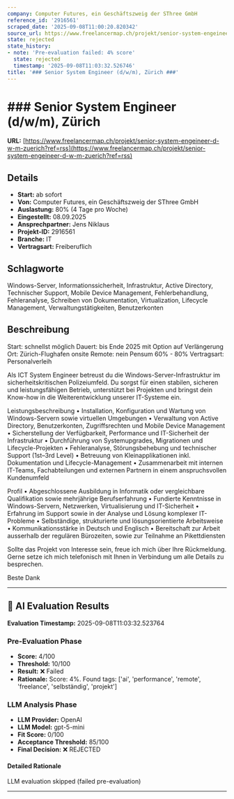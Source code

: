 ```yaml
---
company: Computer Futures, ein Geschäftszweig der SThree GmbH
reference_id: '2916561'
scraped_date: '2025-09-08T11:00:20.820342'
source_url: https://www.freelancermap.ch/projekt/senior-system-engeineer-d-w-m-zuerich?ref=rss
state: rejected
state_history:
- note: 'Pre-evaluation failed: 4% score'
  state: rejected
  timestamp: '2025-09-08T11:03:32.526746'
title: '### Senior System Engineer (d/w/m), Zürich ###'
---
```



# ### Senior System Engineer (d/w/m), Zürich ###
**URL:** [https://www.freelancermap.ch/projekt/senior-system-engeineer-d-w-m-zuerich?ref=rss](https://www.freelancermap.ch/projekt/senior-system-engeineer-d-w-m-zuerich?ref=rss)
## Details
- **Start:** ab sofort
- **Von:** Computer Futures, ein Geschäftszweig der SThree GmbH
- **Auslastung:** 80% (4 Tage pro Woche)
- **Eingestellt:** 08.09.2025
- **Ansprechpartner:** Jens Niklaus
- **Projekt-ID:** 2916561
- **Branche:** IT
- **Vertragsart:** Freiberuflich

## Schlagworte
Windows-Server, Informationssicherheit, Infrastruktur, Active Directory, Technischer Support, Mobile Device Management, Fehlerbehandlung, Fehleranalyse, Schreiben von Dokumentation, Virtualization, Lifecycle Management, Verwaltungstätigkeiten, Benutzerkonten

## Beschreibung
Start: schnellst möglich
Dauert: bis Ende 2025 mit Option auf Verlängerung
Ort: Zürich-Flughafen onsite
Remote: nein
Pensum 60% - 80%
Vertragsart: Personalverleih

Als ICT System Engineer betreust du die Windows-Server-Infrastruktur im sicherheitskritischen Polizeiumfeld. Du sorgst für einen stabilen, sicheren und leistungsfähigen Betrieb, unterstützt bei Projekten und bringst dein Know-how in die Weiterentwicklung unserer IT-Systeme ein.

Leistungsbeschreibung
• Installation, Konfiguration und Wartung von Windows-Servern sowie virtuellen Umgebungen
• Verwaltung von Active Directory, Benutzerkonten, Zugriffsrechten und Mobile Device Management
• Sicherstellung der Verfügbarkeit, Performance und IT-Sicherheit der Infrastruktur
• Durchführung von Systemupgrades, Migrationen und Lifecycle-Projekten
• Fehleranalyse, Störungsbehebung und technischer Support (1st–3rd Level)
• Betreuung von Kleinapplikationen inkl. Dokumentation und Lifecycle-Management
• Zusammenarbeit mit internen IT-Teams, Fachabteilungen und externen Partnern in einem anspruchsvollen Kundenumfeld

Profil
• Abgeschlossene Ausbildung in Informatik oder vergleichbare Qualifikation sowie mehrjährige Berufserfahrung
• Fundierte Kenntnisse in Windows-Servern, Netzwerken, Virtualisierung und IT-Sicherheit
• Erfahrung im Support sowie in der Analyse und Lösung komplexer IT-Probleme
• Selbständige, strukturierte und lösungsorientierte Arbeitsweise
• Kommunikationsstärke in Deutsch und Englisch
• Bereitschaft zur Arbeit ausserhalb der regulären Bürozeiten, sowie zur Teilnahme an Pikettdiensten

Sollte das Projekt von Interesse sein, freue ich mich über Ihre Rückmeldung. Gerne setze ich mich telefonisch mit Ihnen in Verbindung um alle Details zu besprechen.

Beste Dank

---

## 🤖 AI Evaluation Results

**Evaluation Timestamp:** 2025-09-08T11:03:32.523764

### Pre-Evaluation Phase
- **Score:** 4/100
- **Threshold:** 10/100
- **Result:** ❌ Failed
- **Rationale:** Score: 4%. Found tags: ['ai', 'performance', 'remote', 'freelance', 'selbständig', 'projekt']

### LLM Analysis Phase
- **LLM Provider:** OpenAI
- **LLM Model:** gpt-5-mini
- **Fit Score:** 0/100
- **Acceptance Threshold:** 85/100
- **Final Decision:** ❌ REJECTED

#### Detailed Rationale
LLM evaluation skipped (failed pre-evaluation)

---

